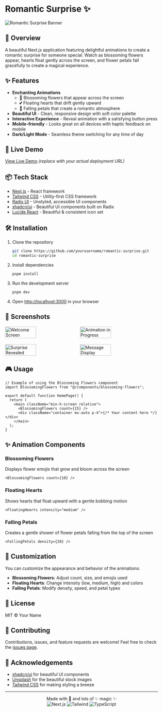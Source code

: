 # Romantic Surprise ✨

![Romantic Surprise Banner](https://images.unsplash.com/photo-1518199266791-5375a83190b7?auto=format&fit=crop&w=1200&h=300&q=80)

## 💖 Overview

A beautiful Next.js application featuring delightful animations to create a romantic surprise for someone special. Watch as blossoming flowers appear, hearts float gently across the screen, and flower petals fall gracefully to create a magical experience.

## ✨ Features

- **Enchanting Animations**
  - 🌸 Blossoming flowers that appear across the screen
  - 💕 Floating hearts that drift gently upward
  - 🌿 Falling petals that create a romantic atmosphere
- **Beautiful UI** - Clean, responsive design with soft color palette
- **Interactive Experience** - Reveal animation with a satisfying button press
- **Mobile-friendly** - Looks great on all devices with haptic feedback on mobile
- **Dark/Light Mode** - Seamless theme switching for any time of day

## 🚀 Live Demo

[View Live Demo](https://romantic-surprise.vercel.app) _(replace with your actual deployment URL)_

## 📦 Tech Stack

- [Next.js](https://nextjs.org/) - React framework
- [Tailwind CSS](https://tailwindcss.com/) - Utility-first CSS framework
- [Radix UI](https://www.radix-ui.com/) - Unstyled, accessible UI components
- [shadcn/ui](https://ui.shadcn.com/) - Beautiful UI components built on Radix
- [Lucide React](https://lucide.dev/) - Beautiful & consistent icon set

## 🛠️ Installation

1. Clone the repository

   ```bash
   git clone https://github.com/yourusername/romantic-surprise.git
   cd romantic-surprise
   ```

2. Install dependencies

   ```bash
   pnpm install
   ```

3. Run the development server

   ```bash
   pnpm dev
   ```

4. Open [http://localhost:3000](http://localhost:3000) in your browser

## 📸 Screenshots

<div style="display: flex; gap: 20px; flex-wrap: wrap; margin: 20px 0;">
  <img src="https://images.unsplash.com/photo-1518199266791-5375a83190b7?auto=format&fit=crop&w=600&h=400&q=80" width="45%" alt="Welcome Screen" />
  <img src="https://images.unsplash.com/photo-1522583826783-55f785a2f3f9?auto=format&fit=crop&w=600&h=400&q=80" width="45%" alt="Animation in Progress" />
  <img src="https://images.unsplash.com/photo-1563170423-450a8ab3bcda?auto=format&fit=crop&w=600&h=400&q=80" width="45%" alt="Surprise Revealed" />
  <img src="https://images.unsplash.com/photo-1518199266791-5375a83190b7?auto=format&fit=crop&w=600&h=400&q=80" width="45%" alt="Message Display" />
</div>

## 🎮 Usage

```tsx
// Example of using the Blossoming Flowers component
import BlossomingFlowers from "@/components/blossoming-flowers";

export default function HomePage() {
  return (
    <main className="min-h-screen relative">
      <BlossomingFlowers count={15} />
      <div className="container mx-auto p-4">{/* Your content here */}</div>
    </main>
  );
}
```

## ✨ Animation Components

### Blossoming Flowers

Displays flower emojis that grow and bloom across the screen

```tsx
<BlossomingFlowers count={10} />
```

### Floating Hearts

Shows hearts that float upward with a gentle bobbing motion

```tsx
<FloatingHearts intensity="medium" />
```

### Falling Petals

Creates a gentle shower of flower petals falling from the top of the screen

```tsx
<FallingPetals density={20} />
```

## 🎨 Customization

You can customize the appearance and behavior of the animations:

- **Blossoming Flowers**: Adjust count, size, and emojis used
- **Floating Hearts**: Change intensity (low, medium, high) and colors
- **Falling Petals**: Modify density, speed, and petal types

## 📄 License

MIT © Your Name

## 🤝 Contributing

Contributions, issues, and feature requests are welcome! Feel free to check the [issues page](https://github.com/yourusername/romantic-surprise/issues).

## 👏 Acknowledgements

- [shadcn/ui](https://ui.shadcn.com/) for beautiful UI components
- [Unsplash](https://unsplash.com/) for the beautiful stock images
- [Tailwind CSS](https://tailwindcss.com/) for making styling a breeze

---

<p align="center">
  Made with 💖 and lots of ✨ magic ✨<br>
  <img src="https://img.shields.io/badge/Next.js-black?style=for-the-badge&logo=next.js&logoColor=white" alt="Next.js" />
  <img src="https://img.shields.io/badge/Tailwind-38B2AC?style=for-the-badge&logo=tailwind-css&logoColor=white" alt="Tailwind" />
  <img src="https://img.shields.io/badge/TypeScript-007ACC?style=for-the-badge&logo=typescript&logoColor=white" alt="TypeScript" />
</p>
